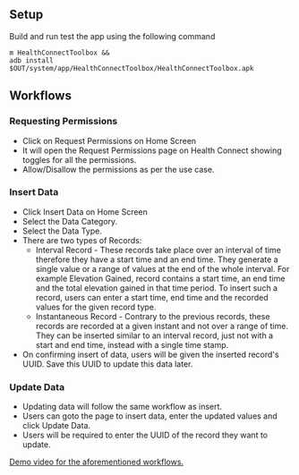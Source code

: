 ## Setup

Build and run test the app using the following command

```
m HealthConnectToolbox &&
adb install $OUT/system/app/HealthConnectToolbox/HealthConnectToolbox.apk
```

## Workflows

### Requesting Permissions

* Click on Request Permissions on Home Screen
* It will open the Request Permissions page on Health Connect showing toggles for all the
  permissions.
* Allow/Disallow the permissions as per the use case.

### Insert Data

* Click Insert Data on Home Screen
* Select the Data Category.
* Select the Data Type.
* There are two types of Records:
    * Interval Record - These records take place over an interval of time therefore they have a
      start time and an end time. They generate a single value or a range of values at the end of
      the whole interval. For example Elevation Gained, record contains a start time, an end time
      and the total elevation gained in that time period. To insert such a record, users can enter a
      start time, end time and the recorded values for the given record type.
    * Instantaneous Record - Contrary to the previous records, these records are recorded at a given
      instant and not over a range of time. They can be inserted similar to an interval record, just
      not with a start and end time, instead with a single time stamp.
* On confirming insert of data, users will be given the inserted record's UUID. Save this UUID to
  update this data later.

### Update Data

* Updating data will follow the same workflow as insert.
* Users can goto the page to insert data, enter the updated values and click Update Data.
* Users will be required to enter the UUID of the record they want to update.

[Demo video for the aforementioned workflows.](https://drive.google.com/file/d/1kbO2duqZ4NGJ9gpRJe3C-3MCjq6F7eFn/view?usp=sharing&resourcekey=0-A9DL0nlGNr56jfcKLHE7IQ)


